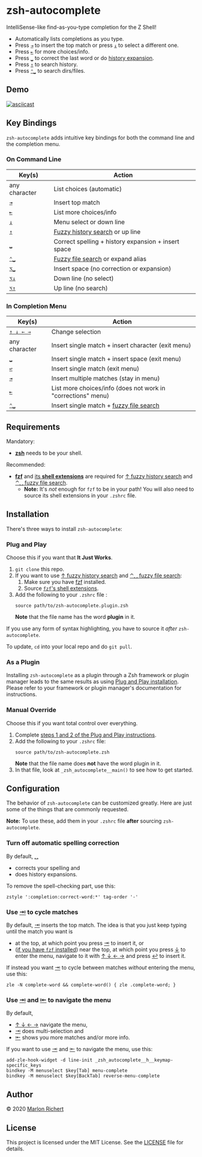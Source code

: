 # zsh-autocomplete
IntelliSense-like find-as-you-type completion for the Z Shell!
* Automatically lists completions as you type.
* Press [`⇥`](# "tab") to insert the top match or press [`↓`](# "down arrow") to select a different one.
* Press [`⇤`](# "shift + tab") for more choices/info.
* Press [`␣`](# "space") to correct the last word or do
  [history expansion](http://zsh.sourceforge.net/Doc/Release/Expansion.html#History-Expansion).
* Press [`↑`](# "up arrow") to search history.
* Press [`⌃␣`](# "ctrl + space") to search dirs/files.


## Demo
[![asciicast](https://asciinema.org/a/ZKC8EXNp1Xw1z8wjs9kVqRoJN.svg)](https://asciinema.org/a/ZKC8EXNp1Xw1z8wjs9kVqRoJN)


## Key Bindings
`zsh-autocomplete` adds intuitive key bindings for both the command line and the completion menu.

### On Command Line
| Key(s) | Action |
| --- | --- |
| any character | List choices (automatic) |
| [`⇥`](# "tab") | Insert top match |
| [`⇤`](# "shift + tab") | List more choices/info |
| [`↓`](# "down arrow") | Menu select or down line |
| [`↑`](# "up arrow") | [Fuzzy history search](#requirements) or up line |
| [`␣`](# "space") | Correct spelling + history expansion + insert space |
| [`⌃␣`](# "ctrl + space") | [Fuzzy file search](#requirements) or expand alias |
| [`⌥␣`](# "alt/esc + space") | Insert space (no correction or expansion) |
| [`⌥↓`](# "alt/esc + down arrow") | Down line (no select) |
| [`⌥↑`](# "alt/esc + up arrow") | Up line (no search) |

### In Completion Menu
| Key(s) | Action |
| --- | --- |
| [`↑ ↓ ← →`](# "arrow keys") | Change selection |
| any character | Insert single match + insert character (exit menu) |
| [`␣`](# "space") | Insert single match + insert space (exit menu) |
| [`↩︎`](# "enter") | Insert single match (exit menu) |
| [`⇥`](# "tab") | Insert multiple matches (stay in menu) |
| [`⇤`](# "shift + tab") | List more choices/info (does not work in "corrections" menu) |
| [`⌃␣`](# "ctrl + space") | Insert single match + [fuzzy file search](#requirements) |


## Requirements
Mandatory:
* [**zsh**](http://zsh.sourceforge.net) needs to be your shell.

Recommended:
* [**fzf**](https://github.com/junegunn/fzf) and
  [its **shell extensions**](https://github.com/junegunn/fzf#installation) are required for
  [↑ fuzzy history search](#key-bindings "up arrow") and
  [⌃␣ fuzzy file search](#key-bindings "ctrl + space").
  * **Note:** It's _not_ enough for `fzf` to be in your path! You will also need to source its
    shell extensions in your `.zshrc` file.


## Installation

There's three ways to install `zsh-autocomplete`:

### Plug and Play
Choose this if you want that **It Just Works**.
1. `git clone` this repo.
1. If you want to use [↑ fuzzy history search](#key-bindings "up arrow") and
   [⌃␣ fuzzy file search](#key-bindings "ctrl + space"):
   1. Make sure you have [fzf](https://github.com/junegunn/fzf) installed.
   1. Source [`fzf`'s shell extensions](https://github.com/junegunn/fzf#installation).
1. Add the following to your `.zshrc` file :
   ```shell
   source path/to/zsh-autocomplete.plugin.zsh
   ```
   **Note** that the file name has the word **plugin** in it.

If you use any form of syntax highlighting, you have to source it _after_ `zsh-autocomplete`.

To update, `cd` into your local repo and do `git pull`.

### As a Plugin
Installing `zsh-autocomplete` as a plugin through a Zsh framework or plugin manager leads to the
same results as using [Plug and Play installation](#plug-and-play). Please refer to your framework
or plugin manager's documentation for instructions.

### Manual Override
Choose this if you want total control over everything.

1. Complete [steps 1 and 2 of the Plug and Play instructions](#plug-and-play).
1. Add the following to your `.zshrc` file:
   ```shell
   source path/to/zsh-autocomplete.zsh
   ```
   **Note** that the file name does **not** have the word plugin in it.
1. In that file, look at `_zsh_autocomplete__main()` to see how to get started.


## Configuration

The behavior of `zsh-autocomplete` can be customized greatly. Here are just some of the things that
are commonly requested.

**Note:** To use these, add them in your `.zshrc` file **after** sourcing `zsh-autocomplete`.

### Turn off automatic spelling correction
By default, [␣](# "space")
* corrects your spelling and
* does history expansions.

To remove the spell-checking part, use this:
```shell
zstyle ':completion:correct-word:*' tag-order '-'
```

### Use [⇥](# "tab") to cycle matches
By default, [⇥](# "tab") inserts the top match. The idea is that you just keep typing until the
match you want is
* at the top, at which point you press [⇥](# "tab") to insert it, or
* ([if you have `fzf` installed](#requirements)) near the top, at which point you press
  [↓](# "down arrow") to enter the menu, navigate to it with [↑ ↓ ← →](# "arrow keys") and press
  [↩︎](# "enter") to insert it.

If instead you want [⇥](# "tab") to cycle between matches _without_ entering the menu, use this:
```shell
zle -N complete-word && complete-word() { zle .complete-word; }
```

### Use [⇥](# "tab") and [⇤](# "shift + tab") to navigate the menu
By default,
* [↑ ↓ ← →](# "arrow keys") navigate the menu,
* [⇥](# "tab") does multi-selection and
* [⇤](# "shift + tab") shows you more matches and/or more info.

If you want to use [⇥](# "tab") and [⇤](# "shift + tab") to navigate the menu, use this:
```shell
add-zle-hook-widget -d line-init _zsh_autocomplete__h__keymap-specific_keys
bindkey -M menuselect $key[Tab] menu-complete
bindkey -M menuselect $key[BackTab] reverse-menu-complete
```


## Author
© 2020 [Marlon Richert](https://github.com/marlonrichert)


## License
This project is licensed under the MIT License. See the [LICENSE](/marlonrichert/.config/LICENSE)
file for details.
